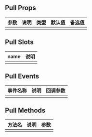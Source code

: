 ## Pull Props

| 参数         |   说明         | 类型     | 默认值      | 备选值            |
| ----------- | ------------- | -------- | --------- | ---------------- |
| | | | | |

## Pull Slots

|   name  |      说明       |
|  ------  |    ---------   |
| | |

## Pull Events

|   事件名称   |    说明   |  回调参数  |
| -------    | --------- |  --------- |
| | | |

## Pull Methods

|  方法名  |   说明   |   参数   |
| ------- | ------  |  ------  |
| | | |

